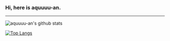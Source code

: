 ### Hi, here is aquuuu-an.

<!--
**aquuuu-an/aquuuu-an** is a ✨ _special_ ✨ repository because its `README.md` (this file) appears on your GitHub profile.

Here are some ideas to get you started:

- 🔭 I’m currently working on ...
- 🌱 I’m currently learning ...
- 👯 I’m looking to collaborate on ...
- 🤔 I’m looking for help with ...
- 💬 Ask me about ...
- 📫 How to reach me: ...
- 😄 Pronouns: ...
- ⚡ Fun fact: ...
-->

--------

![aquuuu-an's github stats](https://github-readme-stats.vercel.app/api?username=aquuuu-an&show_icons=true&theme=tokyonight)

[![Top Langs](https://github-readme-stats.vercel.app/api/top-langs/?username=aquuuu-an&layout=compact&theme=tokyonight)](https://github.com/aquuuu-an)

